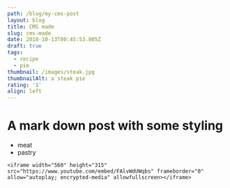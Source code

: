 ```yaml
---
path: /blog/my-cms-post
layout: blog
title: CMS made
slug: cms-made
date: 2018-10-13T00:45:53.805Z
draft: true
tags:
  - recipe
  - pie
thumbnail: /images/steak.jpg
thumbnailAlt: a steak pie
rating: '1'
align: left
---
```

# A mark down post with some styling

* meat
* pastry

`<iframe width="560" height="315" src="https://www.youtube.com/embed/FAlvWdUWqbs" frameborder="0" allow="autoplay; encrypted-media" allowfullscreen></iframe>`
